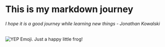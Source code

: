 # This is my markdown journey
###### I hope it is a good journey while learning new things - Jonathan Kowalski

![YEP Emoji. Just a happy little frog!](https://ih1.redbubble.net/image.2852338122.5461/raf,360x360,075,t,fafafa:ca443f4786.jpg)
